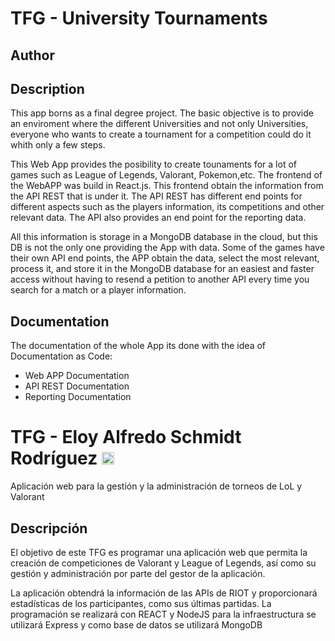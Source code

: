 # TFG - University Tournaments

## Author


## Description
This app borns as a final degree project. The basic objective is to provide an enviroment where the different Universities and not only Universities, everyone who wants to create a tournament for a competition could do it whith only a few steps.

This Web App provides the posibility to create tounaments for a lot of games such as League of Legends, Valorant, Pokemon,etc. The frontend of the WebAPP was build in React.js. This frontend obtain the information from the API REST that is under it. The API REST has different end points for different aspects such as the players information, its competitions and other relevant data. The API also provides an end point for the reporting data.

All this information is storage in a MongoDB database in the cloud, but this DB is not the only one providing the App with data. Some of the games have their own API end points, the APP obtain the data, select the most relevant, process it, and store it in the MongoDB database for an easiest and faster access without having to resend a petition to another API every time you search for a match or a player information.  

## Documentation
The documentation of the whole App its done with the idea of Documentation as Code:

- Web APP Documentation
- API REST Documentation
- Reporting Documentation


<h1> TFG - Eloy Alfredo Schmidt Rodríguez 
  <img height="20px" src="https://img.shields.io/badge/ES-flag.svg?color=555555&style=flat-square&logo=data:image/svg+xml;base64,PHN2ZyB4bWxucz0iaHR0cDovL3d3dy53My5vcmcvMjAwMC9zdmciIHZpZXdCb3g9IjAgMCA3NTAgNTAwIj4NCjxwYXRoIGZpbGw9IiNjNjBiMWUiIGQ9Im0wLDBoNzUwdjUwMGgtNzUweiIvPg0KPHBhdGggZmlsbD0iI2ZmYzQwMCIgZD0ibTAsMTI1aDc1MHYyNTBoLTc1MHoiLz4NCjwvc3ZnPg0K">
</h1>
<p> Aplicación web para la gestión y la administración de torneos de LoL y Valorant </p>
<section>
  <h2> Descripción 
   
  </h2>
  <p> El objetivo de este TFG es programar una aplicación web que permita la creación de competiciones de Valorant y League of Legends, así como su gestión y administración por parte del gestor de la aplicación.</p>
<p>La aplicación obtendrá la información de las APIs de RIOT y proporcionará estadísticas de los participantes, como sus últimas partidas. La programación se realizará con REACT y NodeJS para la infraestructura se utilizará Express y como base de datos se utilizará MongoDB</p>
<section/>
